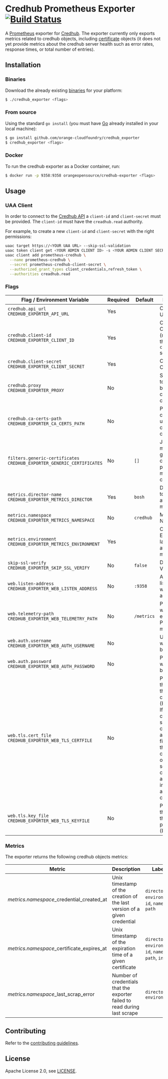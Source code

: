 # Credhub Prometheus Exporter [![Build Status](https://travis-ci.org/orange-cloudfoundry/credhub_exporter.png)](https://travis-ci.org/orange-cloudfoundry/credhub_exporter)

A [Prometheus][prometheus] exporter for [Credhub][credhub]. The exporter currently only exports metrics related to credhub objects, including [certificate](https://github.com/cloudfoundry-incubator/credhub/blob/master/docs/credential-types.md) objects (it does not yet provide metrics about the credhub server health such as error rates, response times, or total number of entries).


## Installation

### Binaries

Download the already existing [binaries][binaries] for your platform:

```bash
$ ./credhub_exporter <flags>
```

### From source

Using the standard `go install` (you must have [Go][golang] already installed in your local machine):

```bash
$ go install github.com/orange-cloudfoundry/credhub_exporter
$ credhub_exporter <flags>
```

### Docker

To run the credhub exporter as a Docker container, run:

```bash
$ docker run -p 9358:9358 orangeopensource/credhub-exporter <flags>
```

<!-- ### BOSH -->

<!-- This exporter can be deployed using the [Prometheus BOSH Release][prometheus-boshrelease]. -->

## Usage

### UAA Client

In order to connect to the [Credhub API][credhub_api] a `client-id` and `client-secret` must be provided. The `client-id` must have the `creadhub.read` authority.

For example, to create a new `client-id` and `client-secret` with the right permissions:

```bash
uaac target https://<YOUR UAA URL> --skip-ssl-validation
uaac token client get <YOUR ADMIN CLIENT ID> -s <YOUR ADMIN CLIENT SECRET>
uaac client add prometheus-credhub \
  --name prometheus-credhub \
  --secret prometheus-credhub-client-secret \
  --authorized_grant_types client_credentials,refresh_token \
  --authorities creadhub.read
```

### Flags

| Flag / Environment Variable                                                 | Required | Default    | Description                                                                                                                                                                                                                           |
| ---------------------------                                                 | -------- | -------    | -----------                                                                                                                                                                                                                           |
| `credhub.api_url`<br />`CREDHUB_EXPORTER_API_URL`                           | Yes      |            | Credhub API URL                                                                                                                                                                                                                       |
| `credhub.client-id`<br />`CREDHUB_EXPORTER_CLIENT_ID`                       | Yes      |            | Credhub Client ID (must have the `credhub.read` scope)                                                                                                                                                                                |
| `credhub.client-secret`<br />`CREDHUB_EXPORTER_CLIENT_SECRET`               | Yes      |            | Credhub Client Secret                                                                                                                                                                                                                 |
| `credhub.proxy`<br />`CREDHUB_EXPORTER_PROXY`                               | No       |            | Socks proxy to open before connecting to credub                                                                                                                                                                                       |
| `credhub.ca-certs-path`<br />`CREDHUB_EXPORTER_CA_CERTS_PATH`               | No       |            | Path to CA certificate to use when connecting credhub                                                                                                                                                                                 |
| `filters.generic-certificates`<br />`CREDHUB_EXPORTER_GENERIC_CERTIFICATES` | No       | `[]`       | Json list of <regexp> to match generic credentials paths that may contains certificates                                                                                                                                               |
| `metrics.director-name`<br />`CREDHUB_EXPORTER_METRICS_DIRECTOR`            | Yes      | `bosh`     | Director label to be attached to metrics                                                                                                                                                                                              |
| `metrics.namespace`<br />`CREDHUB_EXPORTER_METRICS_NAMESPACE`               | No       | `credhub`  | Metrics Namespace                                                                                                                                                                                                                     |
| `metrics.environment`<br />`CREDHUB_EXPORTER_METRICS_ENVIRONMENT`           | Yes      |            | Credhub Environment label to be attached to metrics                                                                                                                                                                                           |
| `skip-ssl-verify`<br />`CREDHUB_EXPORTER_SKIP_SSL_VERIFY`                   | No       | `false`    | Disable SSL Verify                                                                                                                                                                                                                    |
| `web.listen-address`<br />`CREDHUB_EXPORTER_WEB_LISTEN_ADDRESS`             | No       | `:9358`    | Address to listen on for web interface and telemetry                                                                                                                                                                                  |
| `web.telemetry-path`<br />`CREDHUB_EXPORTER_WEB_TELEMETRY_PATH`             | No       | `/metrics` | Path under which to expose Prometheus metrics                                                                                                                                                                                         |
| `web.auth.username`<br />`CREDHUB_EXPORTER_WEB_AUTH_USERNAME`               | No       |            | Username for web interface basic auth                                                                                                                                                                                                 |
| `web.auth.password`<br />`CREDHUB_EXPORTER_WEB_AUTH_PASSWORD`               | No       |            | Password for web interface basic auth                                                                                                                                                                                                 |
| `web.tls.cert_file`<br />`CREDHUB_EXPORTER_WEB_TLS_CERTFILE`                | No       |            | Path to a file that contains the TLS certificate (PEM format). If the certificate is signed by a certificate authority, the file should be the concatenation of the server's certificate, any intermediates, and the CA's certificate |
| `web.tls.key_file`<br />`CREDHUB_EXPORTER_WEB_TLS_KEYFILE`                  | No       |            | Path to a file that contains the TLS private key (PEM format)                                                                                                                                                                         |


### Metrics

The exporter returns the following credhub objects metrics:

| Metric                                     | Description                                                            | Labels                                                   |
| ------                                     | -----------                                                            | ------                                                   |
| *metrics.namespace*_credential_created_at  | Unix timestamp of the creation of the last version of a given credential | `director`, `environment`, `id`, `name`, `path`          |
| *metrics.namespace*_certificate_expires_at | Unix timestamp of the expiration time of a given certificate                   | `director`, `environment`, `id`, `name`, `path`, `index` |
| *metrics.namespace*_last_scrap_error       | Number of credentials that the exporter failed to read during last scrape      | `director`, `environment`                                |

## Contributing

Refer to the [contributing guidelines][contributing].

## License

Apache License 2.0, see [LICENSE][license].

[binaries]: https://github.com/orange-cloudfoundry/credhub_exporter/releases
[credhub]: https://github.com/cloudfoundry-incubator/credhub
[credhub_api]: https://credhub-api.cfapps.io/
[cloudfoundry]: https://www.cloudfoundry.org/
[contributing]: https://github.com/orange-cloudfoundry/credhub_exporter/blob/master/CONTRIBUTING.md
[faq]: https://github.com/bosh-prometheus/credhub_exporter/blob/master/FAQ.md
[golang]: https://golang.org/
[license]: https://github.com/orange-cloudfoundry/credhub_exporter/blob/master/LICENSE
[prometheus]: https://prometheus.io/
[prometheus-boshrelease]: https://github.com/bosh-prometheus/prometheus-boshrelease
